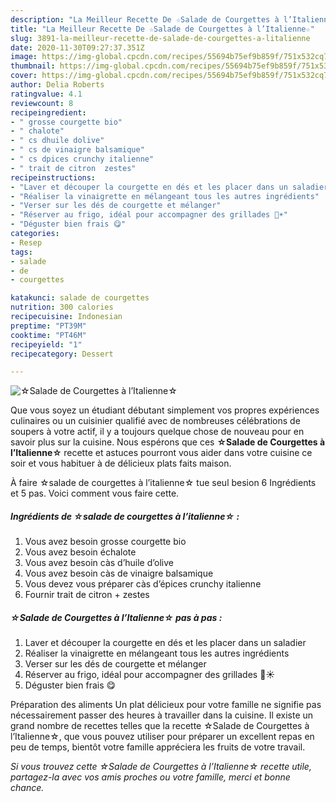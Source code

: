 ```yaml
---
description: "La Meilleur Recette De ☆Salade de Courgettes à l’Italienne☆"
title: "La Meilleur Recette De ☆Salade de Courgettes à l’Italienne☆"
slug: 3891-la-meilleur-recette-de-salade-de-courgettes-a-litalienne
date: 2020-11-30T09:27:37.351Z
image: https://img-global.cpcdn.com/recipes/55694b75ef9b859f/751x532cq70/☆salade-de-courgettes-a-litalienne☆-photo-principale-de-la-recette.jpg
thumbnail: https://img-global.cpcdn.com/recipes/55694b75ef9b859f/751x532cq70/☆salade-de-courgettes-a-litalienne☆-photo-principale-de-la-recette.jpg
cover: https://img-global.cpcdn.com/recipes/55694b75ef9b859f/751x532cq70/☆salade-de-courgettes-a-litalienne☆-photo-principale-de-la-recette.jpg
author: Delia Roberts
ratingvalue: 4.1
reviewcount: 8
recipeingredient:
- " grosse courgette bio"
- " chalote"
- " cs dhuile dolive"
- " cs de vinaigre balsamique"
- " cs dpices crunchy italienne"
- " trait de citron  zestes"
recipeinstructions:
- "Laver et découper la courgette en dés et les placer dans un saladier"
- "Réaliser la vinaigrette en mélangeant tous les autres ingrédients"
- "Verser sur les dés de courgette et mélanger"
- "Réserver au frigo, idéal pour accompagner des grillades 🤤☀️"
- "Déguster bien frais 😋"
categories:
- Resep
tags:
- salade
- de
- courgettes

katakunci: salade de courgettes 
nutrition: 300 calories
recipecuisine: Indonesian
preptime: "PT39M"
cooktime: "PT46M"
recipeyield: "1"
recipecategory: Dessert

---
```



![☆Salade de Courgettes à l’Italienne☆](https://img-global.cpcdn.com/recipes/55694b75ef9b859f/751x532cq70/☆salade-de-courgettes-a-litalienne☆-photo-principale-de-la-recette.jpg)

Que vous soyez un étudiant débutant simplement vos propres expériences culinaires ou un cuisinier qualifié avec de nombreuses célébrations de soupers à votre actif, il y a toujours quelque chose de nouveau pour en savoir plus sur la cuisine. Nous espérons que ces <strong> ☆Salade de Courgettes à l’Italienne☆ </strong> recette et astuces pourront vous aider dans votre cuisine ce soir et vous habituer à de délicieux plats faits maison.

<!--inarticleads1-->

À faire ☆salade de courgettes à l’italienne☆ tue seul besion 6 Ingrédients et 5 pas. Voici comment vous faire cette.

##### Ingrédients de ☆salade de courgettes à l’italienne☆ :

1. Vous avez besoin  grosse courgette bio
1. Vous avez besoin  échalote
1. Vous avez besoin  càs d’huile d’olive
1. Vous avez besoin  càs de vinaigre balsamique
1. Vous devez vous préparer  càs d’épices crunchy italienne
1. Fournir  trait de citron + zestes




<!--inarticleads2-->

##### ☆Salade de Courgettes à l’Italienne☆ pas à pas :

1. Laver et découper la courgette en dés et les placer dans un saladier
1. Réaliser la vinaigrette en mélangeant tous les autres ingrédients
1. Verser sur les dés de courgette et mélanger
1. Réserver au frigo, idéal pour accompagner des grillades 🤤☀️
1. Déguster bien frais 😋




<!--inarticleads1-->

<p>
Préparation des aliments Un plat délicieux pour votre famille ne signifie pas nécessairement passer des heures à travailler dans la cuisine. Il existe un grand nombre de recettes telles que la recette ☆Salade de Courgettes à l’Italienne☆, que vous pouvez utiliser pour préparer un excellent repas en peu de temps, bientôt votre famille appréciera les fruits de votre travail.
</p>

<p>
<i>Si vous trouvez cette ☆Salade de Courgettes à l’Italienne☆ recette utile, partagez-la avec vos amis proches ou votre famille, merci et bonne chance.</i>
</p>
